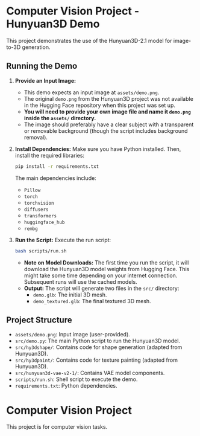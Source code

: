 # Computer Vision Project - Hunyuan3D Demo

This project demonstrates the use of the Hunyuan3D-2.1 model for image-to-3D generation.

## Running the Demo

1.  **Provide an Input Image:**
    *   This demo expects an input image at `assets/demo.png`.
    *   The original `demo.png` from the Hunyuan3D project was not available in the Hugging Face repository when this project was set up.
    *   **You will need to provide your own image file and name it `demo.png` inside the `assets/` directory.**
    *   The image should preferably have a clear subject with a transparent or removable background (though the script includes background removal).

2.  **Install Dependencies:**
    Make sure you have Python installed. Then, install the required libraries:
    ```bash
    pip install -r requirements.txt
    ```
    The main dependencies include:
    - `Pillow`
    - `torch`
    - `torchvision`
    - `diffusers`
    - `transformers`
    - `huggingface_hub`
    - `rembg`

3.  **Run the Script:**
    Execute the run script:
    ```bash
    bash scripts/run.sh
    ```

    *   **Note on Model Downloads:** The first time you run the script, it will download the Hunyuan3D model weights from Hugging Face. This might take some time depending on your internet connection. Subsequent runs will use the cached models.
    *   **Output:** The script will generate two files in the `src/` directory:
        *   `demo.glb`: The initial 3D mesh.
        *   `demo_textured.glb`: The final textured 3D mesh.

## Project Structure

- `assets/demo.png`: Input image (user-provided).
- `src/demo.py`: The main Python script to run the Hunyuan3D model.
- `src/hy3dshape/`: Contains code for shape generation (adapted from Hunyuan3D).
- `src/hy3dpaint/`: Contains code for texture painting (adapted from Hunyuan3D).
- `src/hunyuan3d-vae-v2-1/`: Contains VAE model components.
- `scripts/run.sh`: Shell script to execute the demo.
- `requirements.txt`: Python dependencies.
# Computer Vision Project

This project is for computer vision tasks.
